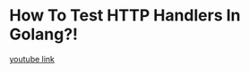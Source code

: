 # How To Test HTTP Handlers In Golang?!
[youtube link](https://www.youtube.com/watch?v=Ztk9d78HgC0&list=PL0xRBLFXXsP7-0IVCmoo2FEWBrQzfH2l8&index=3)
